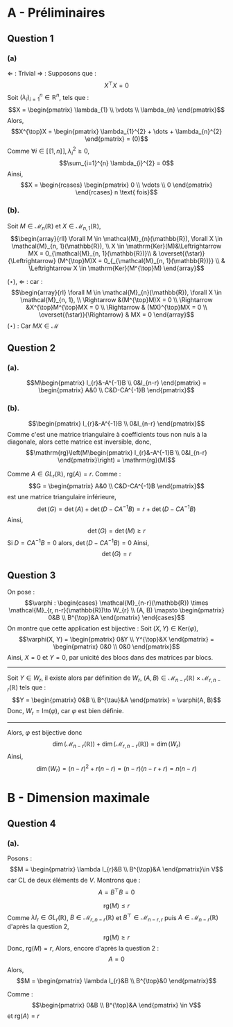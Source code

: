 # A - Préliminaires
## Question 1
### (a)
$\Leftarrow$ : Trivial
$\Rightarrow$ : 
Supposons que : 
$$X^{\top}X = 0$$
Soit $(\lambda_{i})_{i=1}^{n} \in \mathbb{R}^{n}$, tels que : 
$$X = \begin{pmatrix}
\lambda_{1} \\
\vdots \\
\lambda_{n}
\end{pmatrix}$$
Alors, 
$$X^{\top}X = \begin{pmatrix}
\lambda_{1}^{2} + \dots + \lambda_{n}^{2}
\end{pmatrix} = (0)$$
Comme $\forall i \in [\![1,n]\!], \lambda_{i}^{2} \geq 0$, 
$$\sum_{i=1}^{n} \lambda_{i}^{2} = 0$$
Ainsi, 
$$X = \begin{rcases}
\begin{pmatrix}
0 \\
\vdots \\
0
\end{pmatrix}
\end{rcases} n \text{ fois}$$

### (b).
Soit $M \in \mathcal{M}_{n}(\mathbb{R})$ et $X \in \mathcal{M}_{n, 1}(\mathbb{R})$, 
$$\begin{array}{rll}
\forall M \in \mathcal{M}_{n}(\mathbb{R}), \forall X \in \mathcal{M}_{n, 1}(\mathbb{R}), \\
  X \in \mathrm{Ker}(M)&\Leftrightarrow MX = 0_{\mathcal{M}_{n, 1}(\mathbb{R})}\\
& \overset{(\star)}{\Leftrightarrow} (M^{\top}M)X = 0_{_{\mathcal{M}_{n, 1}(\mathbb{R})}} \\
& \Leftrightarrow X \in \mathrm{Ker}(M^{\top}M)
\end{array}$$

$(\star)$, $\Leftarrow$ : 
car : 
$$\begin{array}{rl}
\forall M \in \mathcal{M}_{n}(\mathbb{R}), \forall X \in \mathcal{M}_{n, 1}, \\
\Rightarrow &(M^{\top}M)X = 0  \\
\Rightarrow &X^{\top}M^{\top}MX = 0 \\
\Rightarrow & (MX)^{\top}MX = 0 \\
\overset{(\star)}{\Rightarrow} & MX = 0 
\end{array}$$
$(\star)$ : Car $MX \in \mathcal{M}_{}$



## Question 2
### (a).
$$M\begin{pmatrix}
I_{r}&-A^{-1}B \\
0&I_{n-r}
\end{pmatrix} = \begin{pmatrix}
A&0 \\
C&D-CA^{-1}B
\end{pmatrix}$$

### (b).
$$\begin{pmatrix}
I_{r}&-A^{-1}B \\
0&I_{n-r}
\end{pmatrix}$$
Comme c'est une matrice triangulaire à coefficients tous non nuls à la diagonale, alors cette matrice est inversible, donc, 
$$\mathrm{rg}\left(M\begin{pmatrix}
I_{r}&-A^{-1}B \\
0&I_{n-r}
\end{pmatrix}\right) = \mathrm{rg}(M)$$


Comme $A \in GL_{r}(\mathbb{R})$, $\mathrm{rg}(A) = r$.
Comme : 
$$G = \begin{pmatrix}
A&0 \\
C&D-CA^{-1}B
\end{pmatrix}$$
est une matrice triangulaire inférieure, 
$$\det(G) = \det(A) + \det(D-CA^{-1}B) = r + \det(D-CA^{-1}B)$$
Ainsi, 
$$\det(G) = \det(M) \geq r$$
Si $D = CA^{-1}B = 0$ alors, $\det(D-CA^{-1}B) = 0$
Ainsi,
$$\det(G) = r$$

## Question 3
On pose : 
$$\varphi : \begin{cases}
\mathcal{M}_{n-r}(\mathbb{R}) \times \mathcal{M}_{r, n-r}(\mathbb{R})\to W_{r} \\
(A, B) \mapsto \begin{pmatrix}
0&B \\
B^{\top}&A
\end{pmatrix}
\end{cases}$$
On montre que cette application est bijective : 
Soit $(X, Y) \in \mathrm{Ker}(\varphi)$, 
$$\varphi(X, Y) = \begin{pmatrix}
0&Y \\
Y^{\top}&X
\end{pmatrix} = \begin{pmatrix}
0&0 \\
0&0
\end{pmatrix}$$
Ainsi, $X=0$ et $Y = 0$, par unicité des blocs dans des matrices par blocs. 
___
Soit $Y \in W_{r}$, 
il existe alors par définition de $W_{r}$, $(A, B) \in \mathcal{M}_{n-r}(\mathbb{R}) \times \mathcal{M}_{r, n-r}(\mathbb{R})$ tels que : 
$$Y = \begin{pmatrix}
0&B \\
B^{\tau}&A
\end{pmatrix} = \varphi(A, B)$$
Donc, $W_{r} = \mathrm{Im}(\varphi)$, car $\varphi$ est bien définie. 
___
Alors, $\varphi$ est bijective donc 
$$\dim (\mathcal{M}_{n-r}(\mathbb{R}))+\dim (\mathcal{M}_{r, n-r}(\mathbb{R})) = \dim (W_{r})$$
Ainsi, 
$$\dim (W_{r}) = (n-r)^{2} +r(n-r) = (n-r)(n-r+r) = n(n-r)$$


# B - Dimension maximale
## Question 4
### (a).
Posons :
$$M = \begin{pmatrix}
\lambda I_{r}&B \\
B^{\top}&A
\end{pmatrix}\in V$$
car CL de deux éléments de $V$.
Montrons que : 
$$A = B^{\top}B = 0$$

$$\mathrm{rg}(M) \leq r$$
Comme $\lambda I_{r} \in GL_{r}(\mathbb{R})$, $B \in \mathcal{M}_{r, n-r}(\mathbb{R})$ et $B^{\top} \in \mathcal{M}_{n-r, r}$ puis $A \in \mathcal{M}_{n-r}(\mathbb{R})$
d'après la question $2$, 
$$\mathrm{rg}(M)\geq r$$
Donc, $\mathrm{rg}(M) = r$, 
Alors, 
encore d'après la question 2 : 
$$A = 0$$
Alors, 
$$M = \begin{pmatrix}
\lambda I_{r}&B \\
B^{\top}&0
\end{pmatrix}$$

Comme : 
$$\begin{pmatrix}
0&B \\
B^{\top}&A
\end{pmatrix} \in V$$
et $\mathrm{rg}(A) = r$ 
